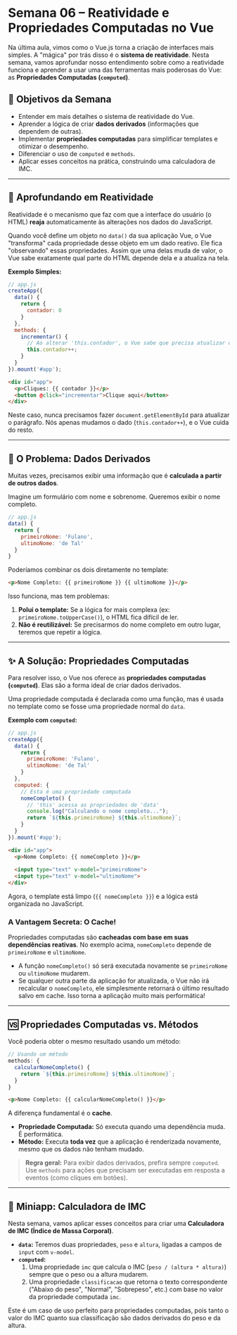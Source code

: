 # Semana 06 – Reatividade e Propriedades Computadas no Vue

Na última aula, vimos como o Vue.js torna a criação de interfaces mais simples. A "mágica" por trás disso é o **sistema de reatividade**. Nesta semana, vamos aprofundar nosso entendimento sobre como a reatividade funciona e aprender a usar uma das ferramentas mais poderosas do Vue: as **Propriedades Computadas (`computed`)**.

## 🎯 Objetivos da Semana

- Entender em mais detalhes o sistema de reatividade do Vue.
- Aprender a lógica de criar **dados derivados** (informações que dependem de outras).
- Implementar **propriedades computadas** para simplificar templates e otimizar o desempenho.
- Diferenciar o uso de `computed` e `methods`.
- Aplicar esses conceitos na prática, construindo uma calculadora de IMC.

---

## 🔬 Aprofundando em Reatividade

Reatividade é o mecanismo que faz com que a interface do usuário (o HTML) **reaja** automaticamente às alterações nos dados do JavaScript.

Quando você define um objeto no `data()` da sua aplicação Vue, o Vue "transforma" cada propriedade desse objeto em um dado reativo. Ele fica "observando" essas propriedades. Assim que uma delas muda de valor, o Vue sabe exatamente qual parte do HTML depende dela e a atualiza na tela.

**Exemplo Simples:**

```javascript
// app.js
createApp({
  data() {
    return {
      contador: 0
    }
  },
  methods: {
    incrementar() {
      // Ao alterar 'this.contador', o Vue sabe que precisa atualizar o HTML.
      this.contador++;
    }
  }
}).mount('#app');
````

```html
<div id="app">
  <p>Cliques: {{ contador }}</p>
  <button @click="incrementar">Clique aqui</button>
</div>
```

Neste caso, nunca precisamos fazer `document.getElementById` para atualizar o parágrafo. Nós apenas mudamos o dado (`this.contador++`), e o Vue cuida do resto.

-----

## 🤔 O Problema: Dados Derivados

Muitas vezes, precisamos exibir uma informação que é **calculada a partir de outros dados**.

Imagine um formulário com nome e sobrenome. Queremos exibir o nome completo.

```javascript
// app.js
data() {
  return {
    primeiroNome: 'Fulano',
    ultimoNome: 'de Tal'
  }
}
```

Poderíamos combinar os dois diretamente no template:

```html
<p>Nome Completo: {{ primeiroNome }} {{ ultimoNome }}</p>
```

Isso funciona, mas tem problemas:

1.  **Polui o template:** Se a lógica for mais complexa (ex: `primeiroNome.toUpperCase()`), o HTML fica difícil de ler.
2.  **Não é reutilizável:** Se precisarmos do nome completo em outro lugar, teremos que repetir a lógica.

-----

## ✨ A Solução: Propriedades Computadas

Para resolver isso, o Vue nos oferece as **propriedades computadas (`computed`)**. Elas são a forma ideal de criar dados derivados.

Uma propriedade computada é declarada como uma função, mas é usada no template como se fosse uma propriedade normal do `data`.

**Exemplo com `computed`:**

```javascript
// app.js
createApp({
  data() {
    return {
      primeiroNome: 'Fulano',
      ultimoNome: 'de Tal'
    }
  },
  computed: {
    // Esta é uma propriedade computada
    nomeCompleto() {
      // 'this' acessa as propriedades de 'data'
      console.log("Calculando o nome completo...");
      return `${this.primeiroNome} ${this.ultimoNome}`;
    }
  }
}).mount('#app');
```

```html
<div id="app">
  <p>Nome Completo: {{ nomeCompleto }}</p>
  
  <input type="text" v-model="primeiroNome">
  <input type="text" v-model="ultimoNome">
</div>
```

Agora, o template está limpo (`{{ nomeCompleto }}`) e a lógica está organizada no JavaScript.

### A Vantagem Secreta: O Cache\!

Propriedades computadas são **cacheadas com base em suas dependências reativas**. No exemplo acima, `nomeCompleto` depende de `primeiroNome` e `ultimoNome`.

- A função `nomeCompleto()` só será executada novamente se `primeiroNome` ou `ultimoNome` mudarem.
- Se qualquer outra parte da aplicação for atualizada, o Vue não irá recalcular o `nomeCompleto`, ele simplesmente retornará o último resultado salvo em cache. Isso torna a aplicação muito mais performática\!

-----

## 🆚 Propriedades Computadas vs. Métodos

Você poderia obter o mesmo resultado usando um método:

```javascript
// Usando um método
methods: {
  calcularNomeCompleto() {
    return `${this.primeiroNome} ${this.ultimoNome}`;
  }
}
```

```html
<p>Nome Completo: {{ calcularNomeCompleto() }}</p>
```

A diferença fundamental é o **cache**.

- **Propriedade Computada:** Só executa quando uma dependência muda. É performática.
- **Método:** Executa **toda vez** que a aplicação é renderizada novamente, mesmo que os dados não tenham mudado.

> **Regra geral:** Para exibir dados derivados, prefira sempre `computed`. Use `methods` para ações que precisam ser executadas em resposta a eventos (como cliques em botões).

-----

## 💪 Miniapp: Calculadora de IMC

Nesta semana, vamos aplicar esses conceitos para criar uma **Calculadora de IMC (Índice de Massa Corporal)**.

- **`data`:** Teremos duas propriedades, `peso` e `altura`, ligadas a campos de `input` com `v-model`.
- **`computed`:**
    1.  Uma propriedade `imc` que calcula o IMC (`peso / (altura * altura)`) sempre que o peso ou a altura mudarem.
    2.  Uma propriedade `classificacao` que retorna o texto correspondente ("Abaixo do peso", "Normal", "Sobrepeso", etc.) com base no valor da propriedade computada `imc`.

Este é um caso de uso perfeito para propriedades computadas, pois tanto o valor do IMC quanto sua classificação são dados derivados do peso e da altura.

```